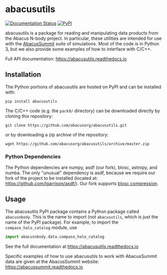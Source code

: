 # abacusutils

[![Documentation Status](https://readthedocs.org/projects/abacusutils/badge/?version=latest)](https://abacusutils.readthedocs.io/en/latest/?badge=latest) [![PyPI](https://img.shields.io/pypi/v/abacusutils)](https://pypi.org/project/abacusutils/)

abacusutils is a package for reading and manipulating data products from the Abacus N-body project.
In particular, these utilities are intended for use with the [AbacusSummit](https://abacussummit.readthedocs.io)
suite of simulations.  Most of the code is in Python 3, but we also provide some examples of how to
interface with C/C++.

Full API documentation: <https://abacusutils.readthedocs.io>

## Installation
The Python portions of abacusutils are hosted on PyPI and can be installed with:
```
pip install abacusutils
```

The C/C++ code (e.g. the `pack9/` directory) can be downloaded directly by cloning
this repository:
```
git clone https://github.com/abacusorg/abacusutils.git
```
or by downloading a zip archive of the repository:
```
wget https://github.com/abacusorg/abacusutils/archive/master.zip
```

### Python Dependencies
The Python dependencies are numpy, asdf (our fork), blosc, astropy, and numba.
The only "unusual" dependency is asdf, because we require our fork of the project
to be installed (located at: https://github.com/lgarrison/asdf/).  Our fork supports
[blosc compression](https://blosc.org/pages/blosc-in-depth/).

## Usage
The abacusutils PyPI package contains a Python package called `abacusnbody`.
This is the name to import (not `abacusutils`, which is just the name of the PyPI package).
For example, to import the `compaso_halo_catalog` module, use
```python
import abacusnbody.data.compaso_halo_catalog
```

See the full documentation at <https://abacusutils.readthedocs.io>

Specific examples of how to use abacusutils to work with AbacusSummit data are given
at the AbacusSummit website: <https://abacussummit.readthedocs.io>
